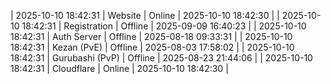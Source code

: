 | 2025-10-10 18:42:31 | Website | Online | 2025-10-10 18:42:30 |
| 2025-10-10 18:42:31 | Registration | Offline | 2025-09-09 16:40:23 |
| 2025-10-10 18:42:31 | Auth Server | Offline | 2025-08-18 09:33:31 |
| 2025-10-10 18:42:31 | Kezan (PvE) | Offline | 2025-08-03 17:58:02 |
| 2025-10-10 18:42:31 | Gurubashi (PvP) | Offline | 2025-08-23 21:44:06 |
| 2025-10-10 18:42:31 | Cloudflare | Online | 2025-10-10 18:42:30 |

